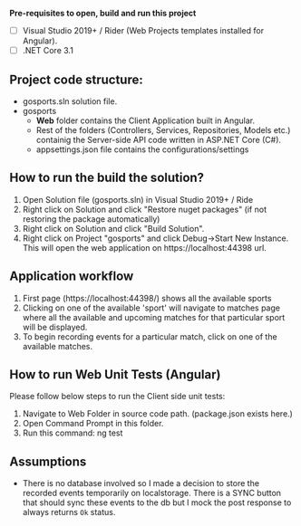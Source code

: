 **Pre-requisites to open, build and run this project**
 - [ ] Visual Studio 2019+ / Rider (Web Projects templates installed
       for Angular).
 - [ ] .NET Core 3.1
  
## Project code structure:
* gosports.sln solution file.
* gosports
    * **Web** folder contains the Client Application built in Angular.
    * Rest of the folders (Controllers, Services, Repositories, Models etc.) containig the Server-side API code written in ASP.NET Core (C#).
    * appsettings.json file contains the configurations/settings
  

## How to run the build the solution?

1. Open Solution file (gosports.sln) in Visual Studio 2019+ / Ride  
2. Right click on Solution and click "Restore nuget packages" (if not restoring the package automatically)
3. Right click on Solution and click "Build Solution".
4. Right click on Project "gosports" and click Debug->Start New Instance. This will open the web application on https://localhost:44398 url.
  

## Application workflow

1. First page (https://localhost:44398/) shows all the available sports  
2. Clicking on one of the available 'sport' will navigate to matches page where all the available and upcoming matches for that particular sport will be displayed.  
3. To begin recording events for a particular match, click on one of the available matches.  
  

## How to run Web Unit Tests (Angular)

Please follow below steps to run the Client side unit tests:  
1. Navigate to Web Folder in source code path. (package.json exists here.)  
2. Open Command Prompt in this folder.  
3. Run this command: ng test

## Assumptions
* There is no database involved so I made a decision to store the recorded events temporarily on localstorage. There is a SYNC button that should sync these events to the db but I mock the post response to always returns `Ok` status.
